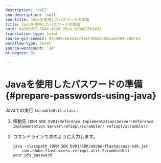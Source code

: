 ```yaml
---
description: 'null'
seo-description: 'null'
seo-title: Javaを使用したパスワードの準備
title: Javaを使用したパスワードの準備
uuid: 8a708d22-764f-4229-95ca-109482563432
translation-type: tm+mt
source-git-commit: 055989cbe3a187516f18816492aaea709cc80c81
workflow-type: tm+mt
source-wordcount: '24'
ht-degree: 0%

---
```



# Javaを使用したパスワードの準備{#prepare-passwords-using-java}

Javaでの実行 `ScrambleUtil.class` :

1. 移動先 `[DRM SDK DVD]\Reference Implementation\Server\Reference Implementation Server\refimpl/scrambler/ refimpl/scrambler/`
1. コマンドラインで次のように入力します。

   ```
   java -classpath [DRM SDK DVD]/SDK/adobe-flashaccess-sdk.jar;  
       com.adobe.flashaccess.refimpl.util.ScrambleUtil your_pfx_password
   ```

